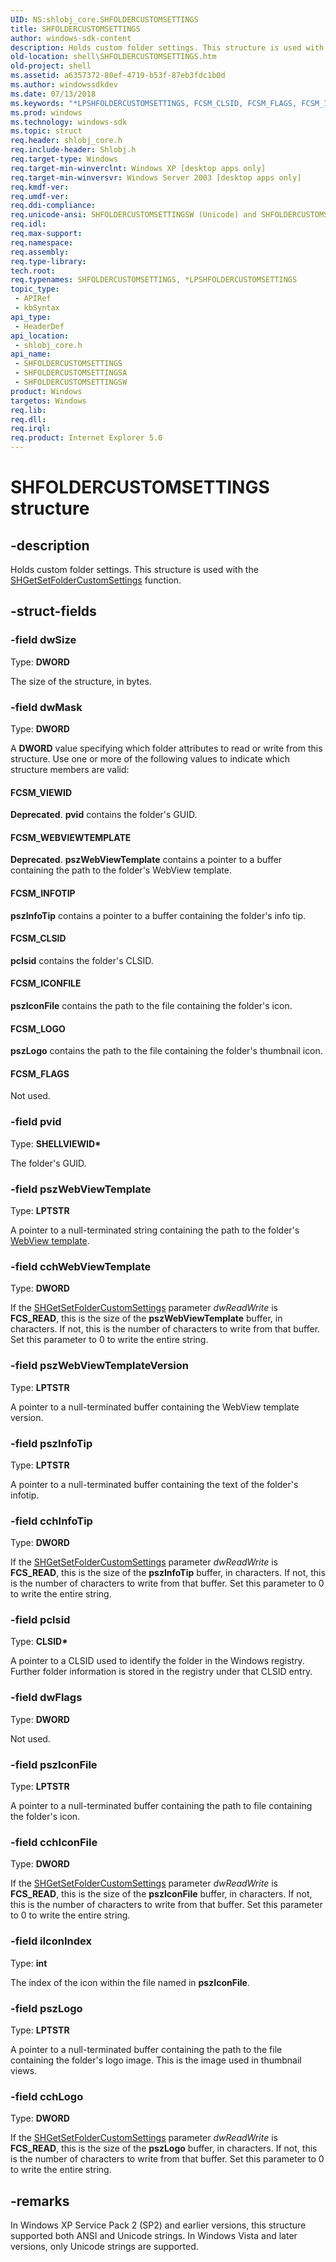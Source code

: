 ```yaml
---
UID: NS:shlobj_core.SHFOLDERCUSTOMSETTINGS
title: SHFOLDERCUSTOMSETTINGS
author: windows-sdk-content
description: Holds custom folder settings. This structure is used with the SHGetSetFolderCustomSettings function.
old-location: shell\SHFOLDERCUSTOMSETTINGS.htm
old-project: shell
ms.assetid: a6357372-80ef-4719-b53f-87eb3fdc1b0d
ms.author: windowssdkdev
ms.date: 07/13/2018
ms.keywords: "*LPSHFOLDERCUSTOMSETTINGS, FCSM_CLSID, FCSM_FLAGS, FCSM_ICONFILE, FCSM_INFOTIP, FCSM_LOGO, FCSM_VIEWID, FCSM_WEBVIEWTEMPLATE, LPSHFOLDERCUSTOMSETTINGS, LPSHFOLDERCUSTOMSETTINGS structure pointer [Windows Shell], SHFOLDERCUSTOMSETTINGS, SHFOLDERCUSTOMSETTINGS structure [Windows Shell], SHFOLDERCUSTOMSETTINGSA, SHFOLDERCUSTOMSETTINGSW, _win32_SHFOLDERCUSTOMSETTINGS, shell.SHFOLDERCUSTOMSETTINGS, shlobj_core/LPSHFOLDERCUSTOMSETTINGS, shlobj_core/SHFOLDERCUSTOMSETTINGS, shlobj_core/SHFOLDERCUSTOMSETTINGSA, shlobj_core/SHFOLDERCUSTOMSETTINGSW"
ms.prod: windows
ms.technology: windows-sdk
ms.topic: struct
req.header: shlobj_core.h
req.include-header: Shlobj.h
req.target-type: Windows
req.target-min-winverclnt: Windows XP [desktop apps only]
req.target-min-winversvr: Windows Server 2003 [desktop apps only]
req.kmdf-ver: 
req.umdf-ver: 
req.ddi-compliance: 
req.unicode-ansi: SHFOLDERCUSTOMSETTINGSW (Unicode) and SHFOLDERCUSTOMSETTINGSA (ANSI)
req.idl: 
req.max-support: 
req.namespace: 
req.assembly: 
req.type-library: 
tech.root: 
req.typenames: SHFOLDERCUSTOMSETTINGS, *LPSHFOLDERCUSTOMSETTINGS
topic_type:
 - APIRef
 - kbSyntax
api_type:
 - HeaderDef
api_location:
 - shlobj_core.h
api_name:
 - SHFOLDERCUSTOMSETTINGS
 - SHFOLDERCUSTOMSETTINGSA
 - SHFOLDERCUSTOMSETTINGSW
product: Windows
targetos: Windows
req.lib: 
req.dll: 
req.irql: 
req.product: Internet Explorer 5.0
---
```


# SHFOLDERCUSTOMSETTINGS structure


## -description


Holds custom folder settings. This structure is used with the <a href="https://msdn.microsoft.com/38b78a4b-ba68-4dff-812d-d4c7421eb202">SHGetSetFolderCustomSettings</a> function.


## -struct-fields




### -field dwSize

Type: <b>DWORD</b>

The size of the structure, in bytes.


### -field dwMask

Type: <b>DWORD</b>

A <b>DWORD</b> value specifying which folder attributes to read or write from this structure. Use one or more of the following values to indicate which structure members are valid:



#### FCSM_VIEWID

<b>Deprecated</b>. <b>pvid</b> contains the folder's GUID.



#### FCSM_WEBVIEWTEMPLATE

<b>Deprecated</b>. <b>pszWebViewTemplate</b> contains a pointer to a buffer containing the path to the folder's WebView template.



#### FCSM_INFOTIP

<b>pszInfoTip</b> contains a pointer to a buffer containing the folder's info tip.



#### FCSM_CLSID

<b>pclsid</b> contains the folder's CLSID.



#### FCSM_ICONFILE

<b>pszIconFile</b> contains the path to the file containing the folder's icon.



#### FCSM_LOGO

<b>pszLogo</b> contains the path to the file containing the folder's thumbnail icon.



#### FCSM_FLAGS

Not used.


### -field pvid

Type: <b>SHELLVIEWID*</b>

The folder's GUID.


### -field pszWebViewTemplate

Type: <b>LPTSTR</b>

A pointer to a null-terminated string containing the path to the folder's <a href="https://msdn.microsoft.com/a894df21-bcc6-4760-b7d7-9bf95a0dba7f">WebView template</a>.


### -field cchWebViewTemplate

Type: <b>DWORD</b>

If the <a href="https://msdn.microsoft.com/38b78a4b-ba68-4dff-812d-d4c7421eb202">SHGetSetFolderCustomSettings</a> parameter <i>dwReadWrite</i> is <b>FCS_READ</b>, this is the size of the <b>pszWebViewTemplate</b> buffer, in characters. If not, this is the number of characters to write from that buffer. Set this parameter to 0 to write the entire string.


### -field pszWebViewTemplateVersion

Type: <b>LPTSTR</b>

A pointer to a null-terminated buffer containing the WebView template version.


### -field pszInfoTip

Type: <b>LPTSTR</b>

A pointer to a null-terminated buffer containing the text of the folder's infotip.


### -field cchInfoTip

Type: <b>DWORD</b>

If the <a href="https://msdn.microsoft.com/38b78a4b-ba68-4dff-812d-d4c7421eb202">SHGetSetFolderCustomSettings</a> parameter <i>dwReadWrite</i> is <b>FCS_READ</b>, this is the size of the <b>pszInfoTip</b> buffer, in characters. If not, this is the number of characters to write from that buffer. Set this parameter to 0 to write the entire string.


### -field pclsid

Type: <b>CLSID*</b>

A pointer to a CLSID used to identify the folder in the Windows registry. Further folder information is stored in the registry under that CLSID entry.


### -field dwFlags

Type: <b>DWORD</b>

Not used.


### -field pszIconFile

Type: <b>LPTSTR</b>

A pointer to a null-terminated buffer containing the path to file containing the folder's icon.


### -field cchIconFile

Type: <b>DWORD</b>

If the <a href="https://msdn.microsoft.com/38b78a4b-ba68-4dff-812d-d4c7421eb202">SHGetSetFolderCustomSettings</a> parameter <i>dwReadWrite</i> is <b>FCS_READ</b>, this is the size of the <b>pszIconFile</b> buffer, in characters. If not, this is the number of characters to write from that buffer. Set this parameter to 0 to write the entire string.


### -field iIconIndex

Type: <b>int</b>

The index of the icon within the file named in <b>pszIconFile</b>.


### -field pszLogo

Type: <b>LPTSTR</b>

A pointer to a null-terminated buffer containing the path to the file containing the folder's logo image. This is the image used in thumbnail views.


### -field cchLogo

Type: <b>DWORD</b>

If the <a href="https://msdn.microsoft.com/38b78a4b-ba68-4dff-812d-d4c7421eb202">SHGetSetFolderCustomSettings</a> parameter <i>dwReadWrite</i> is <b>FCS_READ</b>, this is the size of the <b>pszLogo</b> buffer, in characters. If not, this is the number of characters to write from that buffer. Set this parameter to 0 to write the entire string.


## -remarks



In Windows XP Service Pack 2 (SP2) and earlier versions, this structure supported both ANSI and Unicode strings. In Windows Vista and later versions, only Unicode strings are supported.




